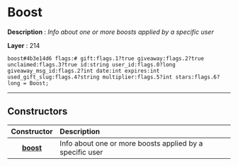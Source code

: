 # Boost

**Description** : *Info about one or more boosts applied by a specific user*

**Layer** : 214

```tl
boost#4b3e14d6 flags:# gift:flags.1?true giveaway:flags.2?true unclaimed:flags.3?true id:string user_id:flags.0?long giveaway_msg_id:flags.2?int date:int expires:int used_gift_slug:flags.4?string multiplier:flags.5?int stars:flags.6?long = Boost;
```

---

## Constructors

| Constructor | Description |
| :---: | :--- |
| [**boost**](constructor/boost) | Info about one or more boosts applied by a specific user |